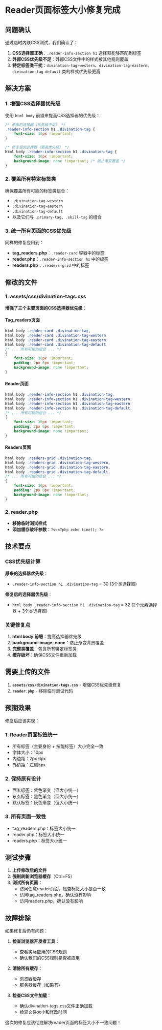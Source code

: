 # Reader页面标签大小修复完成

## 问题确认

通过临时内联CSS测试，我们确认了：
1. **CSS选择器正确**：`.reader-info-section h1` 选择器能够匹配到标签
2. **外部CSS优先级不足**：外部CSS文件中的样式被其他规则覆盖
3. **特定标签类干扰**：`divination-tag-western`、`divination-tag-eastern`、`divination-tag-default` 类的样式优先级更高

## 解决方案

### 1. 增强CSS选择器优先级

使用 `html body` 前缀来提高CSS选择器的优先级：

```css
/* 原来的选择器（优先级不足） */
.reader-info-section h1 .divination-tag {
    font-size: 10px !important;
}

/* 修复后的选择器（更高优先级） */
html body .reader-info-section h1 .divination-tag {
    font-size: 10px !important;
    background-image: none !important; /* 防止渐变覆盖 */
}
```

### 2. 覆盖所有特定标签类

确保覆盖所有可能的标签类组合：
- `.divination-tag-western`
- `.divination-tag-eastern` 
- `.divination-tag-default`
- 以及它们与 `.primary-tag`、`.skill-tag` 的组合

### 3. 统一所有页面的CSS优先级

同样的修复应用到：
- **tag_readers.php**：`.reader-card` 容器中的标签
- **reader.php**：`.reader-info-section h1` 中的标签
- **readers.php**：`.readers-grid` 中的标签

## 修改的文件

### 1. assets/css/divination-tags.css

**增强了三个主要页面的CSS选择器优先级**：

#### Tag_readers页面
```css
html body .reader-card .divination-tag,
html body .reader-card .divination-tag-western,
html body .reader-card .divination-tag-eastern,
html body .reader-card .divination-tag-default,
/* ... 所有可能的组合 ... */
{
    font-size: 10px !important;
    padding: 2px 6px !important;
    background-image: none !important;
}
```

#### Reader页面
```css
html body .reader-info-section h1 .divination-tag,
html body .reader-info-section h1 .divination-tag-western,
html body .reader-info-section h1 .divination-tag-eastern,
html body .reader-info-section h1 .divination-tag-default,
/* ... 所有可能的组合 ... */
{
    font-size: 10px !important;
    padding: 2px 6px !important;
    background-image: none !important;
}
```

#### Readers页面
```css
html body .readers-grid .divination-tag,
html body .readers-grid .divination-tag-western,
html body .readers-grid .divination-tag-eastern,
html body .readers-grid .divination-tag-default,
/* ... 所有可能的组合 ... */
{
    font-size: 10px !important;
    padding: 2px 6px !important;
    background-image: none !important;
}
```

### 2. reader.php

- **移除临时测试样式**
- **添加缓存破坏参数**：`?v=<?php echo time(); ?>`

## 技术要点

### CSS优先级计算

**原来的选择器优先级**：
- `.reader-info-section h1 .divination-tag` = 30 (3个类选择器)

**修复后的选择器优先级**：
- `html body .reader-info-section h1 .divination-tag` = 32 (2个元素选择器 + 3个类选择器)

### 关键修复点

1. **html body 前缀**：提高选择器优先级
2. **background-image: none**：防止渐变背景覆盖
3. **完整类覆盖**：包含所有特定标签类
4. **缓存破坏**：确保CSS文件重新加载

## 需要上传的文件

1. **`assets/css/divination-tags.css`** - 增强CSS优先级修复
2. **`reader.php`** - 移除临时测试代码

## 预期效果

修复后应该实现：

### 1. Reader页面标签统一
- 所有标签（主要身份 + 技能标签）大小完全一致
- 字体大小：10px
- 内边距：2px 6px
- 外边距：左侧5px

### 2. 保持原有设计
- 西玄标签：紫色渐变（但大小统一）
- 东玄标签：黑色渐变（但大小统一）
- 默认标签：灰色渐变（但大小统一）

### 3. 所有页面一致性
- tag_readers.php：标签大小统一
- reader.php：标签大小统一
- readers.php：标签大小统一

## 测试步骤

1. **上传修改后的文件**
2. **强制刷新浏览器缓存**（Ctrl+F5）
3. **测试所有页面**：
   - 访问任意reader页面，检查标签大小是否一致
   - 访问tag_readers.php，确认没有影响
   - 访问readers.php，确认没有影响

## 故障排除

如果修复后仍有问题：

1. **检查浏览器开发者工具**：
   - 查看实际应用的CSS规则
   - 确认我们的CSS规则是否被应用

2. **清除所有缓存**：
   - 浏览器缓存
   - 服务器缓存（如果有）

3. **检查CSS文件加载**：
   - 确认divination-tags.css文件正确加载
   - 检查文件大小和修改时间

这次的修复应该彻底解决reader页面的标签大小不一致问题！
